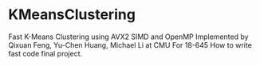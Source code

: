 # KMeansClustering
Fast K-Means Clustering using AVX2 SIMD and OpenMP
Implemented by Qixuan Feng, Yu-Chen Huang, Michael Li at CMU For 18-645 How to write fast code final project.
